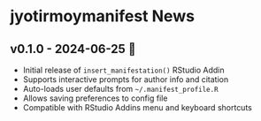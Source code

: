 # jyotirmoymanifest News

## v0.1.0 - 2024-06-25 🎉

- Initial release of `insert_manifestation()` RStudio Addin
- Supports interactive prompts for author info and citation
- Auto-loads user defaults from `~/.manifest_profile.R`
- Allows saving preferences to config file
- Compatible with RStudio Addins menu and keyboard shortcuts
